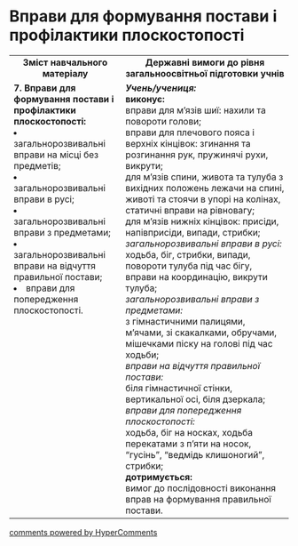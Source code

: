 <div id="hypercomments_widget" class="js-hypercomments-widget invisible"></div>

# Вправи для формування постави і профілактики плоскостопості

<table>
  <tr>
    <td width="40%" align="center"><b>Зміст навчального матеріалу</b></td>
    <td width="60%" align="center"><b>Державні вимоги до рівня загальноосвітньої підготовки учнів</b></td>
  </tr>
  <tr>
<td width="40%" style="vertical-align:top !important;">
<b>7.	Вправи для формування постави і профілактики плоскостопості:</b><br>
<li>загальнорозвивальні вправи на місці без предметів;</li>
<li>загальнорозвивальні вправи в русі;</li>
<li>загальнорозвивальні вправи з предметами;</li>
<li>загальнорозвивальні вправи на відчуття правильної постави;</li>
<li>вправи для попередження  плоскостопості.</li>
</td> 
<td width="60%" style="vertical-align:top !important;">
<i><b>Учень/учениця:</b></i><br>
<b>виконує:</b><br>
вправи для м’язів шиї: нахили та повороти голови; <br>
вправи для плечового пояса і верхніх кінцівок: згинання та розгинання рук, пружинячі рухи, викрути;<br>
для м’язів спини, живота та тулуба з вихідних положень лежачи на спині, животі та стоячи в упорі на колінах, статичні вправи на рівновагу;<br>
для м’язів нижніх кінцівок: присіди, напівприсіди, випади, стрибки;<br>
<i>загальнорозвивальні вправи в русі:</i> ходьба, біг, стрибки, випади, повороти тулуба під час бігу, вправи на координацію, викрути тулуба;<br>
<i>загальнорозвивальні вправи з предметами:</i><br>
з гімнастичними палицями, м’ячами, зі скакалками, обручами, мішечками піску на голові під час ходьби;<br>
<i>вправи на відчуття правильної постави:</i><br>
біля гімнастичної стінки, вертикальної осі,  біля дзеркала;<br>
<i>вправи для попередження  плоскостопості:</i><br>
ходьба, біг на носках, ходьба перекатами з п’яти на носок, “гусінь”, “ведмідь клишоногий”, стрибки;<br>
<b>дотримується:</b><br>
вимог до послідовності виконання вправ на формування правильної постави.
	</td>
  </tr>
</table>

<div class="js-hypercomments-container">
<a href="http://hypercomments.com" class="hc-link" title="comments widget">comments powered by HyperComments</a>
</div>